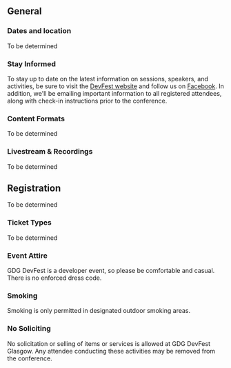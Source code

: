 ## General

### Dates and location

To be determined 

### Stay Informed

To stay up to date on the latest information on sessions, speakers, and activities, be sure to visit the [DevFest website](https://devfest.gdg-glasgow.com/) and follow us on [Facebook](https://www.facebook.com/gdgglasgow). In addition, we'll be emailing important information to all registered attendees, along with check-in instructions prior to the conference.

### Content Formats

To be determined

### Livestream & Recordings

To be determined
  
## Registration

To be determined

### Ticket Types

To be determined
  

### Event Attire

GDG DevFest is a developer event, so please be comfortable and casual. There is no enforced dress code.


### Smoking

Smoking is only permitted in designated outdoor smoking areas.

### No Soliciting

No solicitation or selling of items or services is allowed at GDG DevFest Glasgow. Any attendee conducting these activities may be removed from the conference.
